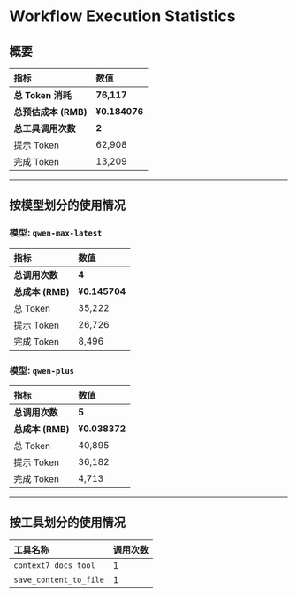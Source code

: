 # Workflow Execution Statistics

## 概要

| 指标 | 数值 |
| :--- | :--- |
| **总 Token 消耗** | **76,117** |
| **总预估成本 (RMB)** | **¥0.184076** |
| **总工具调用次数** | **2** |
| 提示 Token | 62,908 |
| 完成 Token | 13,209 |

---

## 按模型划分的使用情况


### 模型: `qwen-max-latest`

| 指标 | 数值 |
| :--- | :--- |
| **总调用次数** | **4** |
| **总成本 (RMB)** | **¥0.145704** |
| 总 Token | 35,222 |
| 提示 Token | 26,726 |
| 完成 Token | 8,496 |

### 模型: `qwen-plus`

| 指标 | 数值 |
| :--- | :--- |
| **总调用次数** | **5** |
| **总成本 (RMB)** | **¥0.038372** |
| 总 Token | 40,895 |
| 提示 Token | 36,182 |
| 完成 Token | 4,713 |

---

## 按工具划分的使用情况

| 工具名称 | 调用次数 |
| :--- | :--- |
| `context7_docs_tool` | 1 |
| `save_content_to_file` | 1 |
